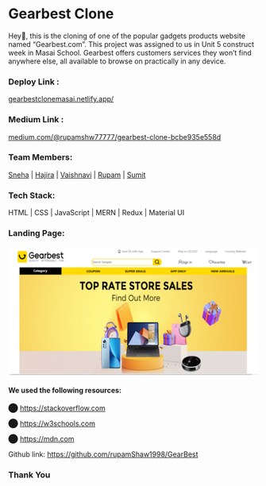 <h1>Gearbest Clone</h1>
<p>Hey👋, this is the cloning of one of the popular gadgets products website named “Gearbest.com”. This project was assigned to us in Unit 5 construct week in Masai School. Gearbest offers customers services they won’t find anywhere else, all available to browse on practically in any device.</p>
<h3>Deploy Link : </h3>
<a href="https://gearbestclonemasai.netlify.app/">
gearbestclonemasai.netlify.app/ </a>
<h3>Medium Link : </h3>
<a href="https://medium.com/@rupamshw77777/gearbest-clone-bcbe935e558d">
medium.com/@rupamshw77777/gearbest-clone-bcbe935e558d </a>
<h3>Team Members:</h3>

<a href="https://github.com/snehanaik4737">Sneha</a> | <a href="https://github.com/ShaikHajira123">Hajira</a> | <a href="https://github.com/Bvaishnavi123">Vaishnavi</a> | <a href="https://github.com/rupamShaw1998">Rupam</a> | <a href="https://github.com/Sumitnarwal">Sumit</a>

<h3>Tech Stack:</h3>

HTML | CSS | JavaScript | MERN | Redux | Material UI

<h3>Landing Page:</h3>
<img src="./src/Images/websitePic.png" />

<h4>We used the following resources:</h4>

⬤ https://stackoverflow.com

⬤ https://w3schools.com

⬤ https://mdn.com

Github link: https://github.com/rupamShaw1998/GearBest

<h3>Thank You</h3>
